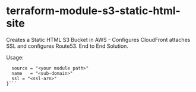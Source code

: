 # terraform-module-s3-static-html-site
Creates a Static HTML S3 Bucket in AWS - Configures CloudFront attaches SSL and configures Route53. End to End Solution. 

Usage:

```module "<your module name>" {
  source = "<your module path>"
  name   = "<sub-domain>"
  ssl = "<ssl-arn>"
}```
